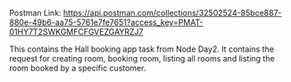 Postman Link: https://api.postman.com/collections/32502524-85bce887-880e-49b6-aa75-5761e7fe7651?access_key=PMAT-01HY7T2SWKGMFCFGVEZGAYRZJ7

This contains the  Hall booking app task from Node Day2. It contains the request for creating room, booking room, listing all rooms and listing the room booked by a specific customer. 
